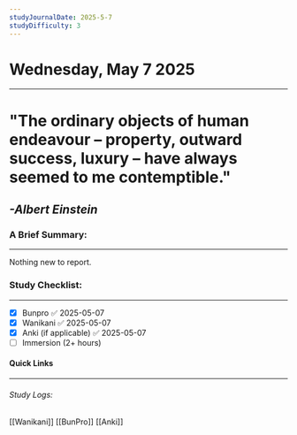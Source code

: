 ```yaml
---
studyJournalDate: 2025-5-7
studyDifficulty: 3
---
```


# Wednesday, May 7 2025
---
# "The ordinary objects of human endeavour – property, outward success, luxury – have always seemed to me contemptible."

## *-Albert Einstein*


### A Brief Summary:
---
Nothing new to report.

### Study Checklist:
---
- [x] Bunpro ✅ 2025-05-07
- [x] Wanikani ✅ 2025-05-07
- [x] Anki (if applicable) ✅ 2025-05-07
- [ ] Immersion (2+ hours)

#### Quick Links
---
###### Study Logs:
[[Wanikani]]
[[BunPro]]
[[Anki]]